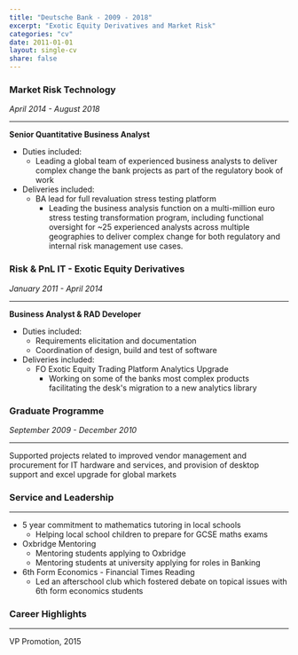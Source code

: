 ```yaml
---
title: "Deutsche Bank - 2009 - 2018"
excerpt: "Exotic Equity Derivatives and Market Risk"
categories: "cv"
date: 2011-01-01
layout: single-cv
share: false
---
```


### Market Risk Technology
_April 2014 - August 2018_

---

**Senior Quantitative Business Analyst**
  * Duties included:
    - Leading a global team of experienced business analysts to deliver complex change the bank projects as part of the regulatory book of work
  * Deliveries included:
    - BA lead for full revaluation stress testing platform
      - Leading the business analysis function on a multi-million euro stress testing transformation program, including functional oversight for ~25 experienced analysts across multiple geographies to deliver complex change for both regulatory and internal risk management use cases.
    
### Risk & PnL IT - Exotic Equity Derivatives
_January 2011 - April 2014_

---

**Business Analyst & RAD Developer**
  * Duties included:
    - Requirements elicitation and documentation
    - Coordination of design, build and test of software
  * Deliveries included:
    - FO Exotic Equity Trading Platform Analytics Upgrade
      - Working on some of the banks most complex products facilitating the desk's migration to a new analytics library

### Graduate Programme
_September 2009 - December 2010_

---

Supported projects related to improved vendor management and procurement for IT hardware and services, and provision of desktop support and excel upgrade for global markets

### Service and Leadership
---

* 5 year commitment to mathematics tutoring in local schools
    - Helping local school children to prepare for GCSE maths exams
* Oxbridge Mentoring
    - Mentoring students applying to Oxbridge
    - Mentoring students at university applying for roles in Banking
* 6th Form Economics - Financial Times Reading
    - Led an afterschool club which fostered debate on topical issues with 6th form economics students

### Career Highlights
---
VP Promotion, 2015
